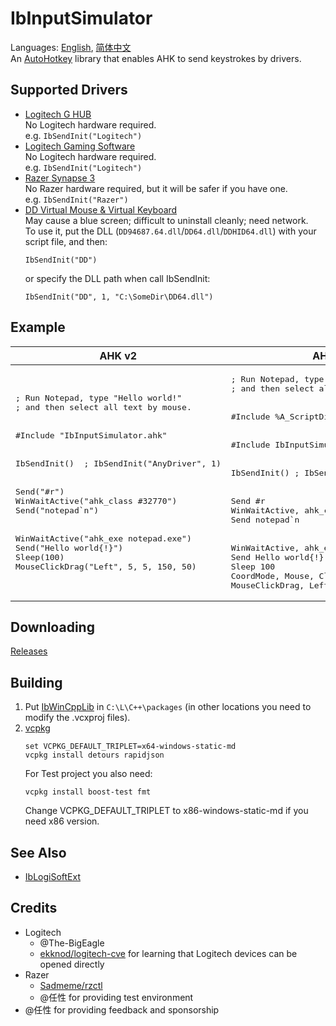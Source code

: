 # IbInputSimulator
Languages: [English](README.md), [简体中文](README.zh-Hans.md)  
An [AutoHotkey](https://www.autohotkey.com/) library that enables AHK to send keystrokes by drivers.

## Supported Drivers
* [Logitech G HUB](https://www.logitechg.com/innovation/g-hub.html)  
  No Logitech hardware required.  
  e.g. `IbSendInit("Logitech")`
* [Logitech Gaming Software](https://support.logi.com/hc/en-gb/articles/360025298053-Logitech-Gaming-Software)  
  No Logitech hardware required.  
  e.g. `IbSendInit("Logitech")`
* [Razer Synapse 3](https://www.razer.com/synapse-3)  
  No Razer hardware required, but it will be safer if you have one.  
  e.g. `IbSendInit("Razer")`
* [DD Virtual Mouse & Virtual Keyboard](https://github.com/ddxoft/master)  
  May cause a blue screen; difficult to uninstall cleanly; need network.  
  To use it, put the DLL (`DD94687.64.dll`/`DD64.dll`/`DDHID64.dll`) with your script file, and then:
  ```ahk
  IbSendInit("DD")
  ```
  or specify the DLL path when call IbSendInit:
  ```ahk
  IbSendInit("DD", 1, "C:\SomeDir\DD64.dll")
  ```

## Example
<table>
<thead><tr>
    <th>AHK v2</th>
    <th>AHK v1</th>
</tr></thead>
<tbody>
    <tr>
        <td><pre lang="ahk">; Run Notepad, type "Hello world!"
; and then select all text by mouse.
<br/>
#Include "IbInputSimulator.ahk"
<br/>
IbSendInit()  ; IbSendInit("AnyDriver", 1)
<br/>
Send("#r")
WinWaitActive("ahk_class #32770")
Send("notepad`n")
<br/>
WinWaitActive("ahk_exe notepad.exe")
Send("Hello world{!}")
Sleep(100)
MouseClickDrag("Left", 5, 5, 150, 50)</pre></td>
        <td><pre lang="ahk">; Run Notepad, type "Hello world!"
; and then select all text by mouse.
<br/>
#Include %A_ScriptDir%
<br/>
#Include IbInputSimulator.ahk
<br/>
IbSendInit() ; IbSendInit("AnyDriver", 1)
<br/>
Send #r
WinWaitActive, ahk_class #32770
Send notepad`n
<br/>
WinWaitActive, ahk_exe notepad.exe
Send Hello world{!}
Sleep 100
CoordMode, Mouse, Client
MouseClickDrag, Left, 5, 5, 150, 50</pre></td>
    </tr>
</tbody>
</table>

## Downloading
[Releases](../../releases)

## Building
1. Put [IbWinCppLib](https://github.com/Chaoses-Ib/IbWinCppLib/tree/master/WinCppLib/IbWinCppLib) in `C:\L\C++\packages` (in other locations you need to modify the .vcxproj files).
1. [vcpkg](https://github.com/microsoft/vcpkg)
    ```
    set VCPKG_DEFAULT_TRIPLET=x64-windows-static-md
    vcpkg install detours rapidjson
    ```
    For Test project you also need:
    ```
    vcpkg install boost-test fmt
    ```
    Change VCPKG_DEFAULT_TRIPLET to x86-windows-static-md if you need x86 version. 

## See Also
* [IbLogiSoftExt](https://github.com/Chaoses-Ib/IbLogiSoftExt)

## Credits
* Logitech
  * @The-BigEagle
  * [ekknod/logitech-cve](https://github.com/ekknod/logitech-cve) for learning that Logitech devices can be opened directly
* Razer
  * [Sadmeme/rzctl](https://github.com/Sadmeme/rzctl)
  * @任性 for providing test environment
* @任性 for providing feedback and sponsorship